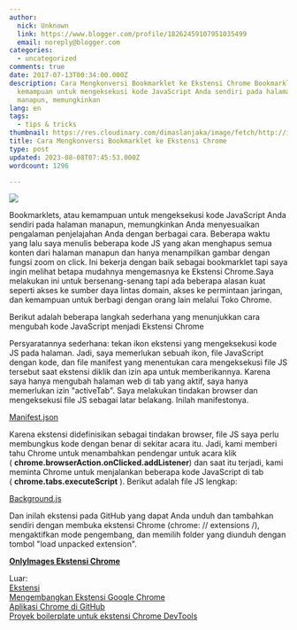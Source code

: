 ```yaml
---
author:
  nick: Unknown
  link: https://www.blogger.com/profile/18262459107951035499
  email: noreply@blogger.com
categories:
  - uncategorized
comments: true
date: 2017-07-13T00:34:00.000Z
description: Cara Mengkonversi Bookmarklet ke Ekstensi Chrome Bookmarklets, atau
  kemampuan untuk mengeksekusi kode JavaScript Anda sendiri pada halaman
  manapun, memungkinkan
lang: en
tags:
  - tips & tricks
thumbnail: https://res.cloudinary.com/dimaslanjaka/image/fetch/http://i.imgur.com/QLNHFRe.png
title: Cara Mengkonversi Bookmarklet ke Ekstensi Chrome
type: post
updated: 2023-08-08T07:45:53.000Z
wordcount: 1296

---
```


[![](https://res.cloudinary.com/dimaslanjaka/image/fetch/http://i.imgur.com/QLNHFRe.png)](https://res.cloudinary.com/dimaslanjaka/image/fetch/http://i.imgur.com/QLNHFRe.png)

  
  

Bookmarklets, atau kemampuan untuk mengeksekusi kode JavaScript Anda sendiri pada halaman manapun, memungkinkan Anda menyesuaikan pengalaman penjelajahan Anda dengan berbagai cara. Beberapa waktu yang lalu saya menulis beberapa kode JS yang akan menghapus semua konten dari halaman manapun dan hanya menampilkan gambar dengan fungsi zoom on click. Ini bekerja dengan baik sebagai bookmarklet tapi saya ingin melihat betapa mudahnya mengemasnya ke Ekstensi Chrome.Saya melakukan ini untuk bersenang-senang tapi ada beberapa alasan kuat seperti akses ke sumber daya lintas domain, akses ke permintaan jaringan, dan kemampuan untuk berbagi dengan orang lain melalui Toko Chrome.

Berikut adalah beberapa langkah sederhana yang menunjukkan cara mengubah kode JavaScript menjadi Ekstensi Chrome  
  
Persyaratannya sederhana: tekan ikon ekstensi yang mengeksekusi kode JS pada halaman. Jadi, saya memerlukan sebuah ikon, file JavaScript dengan kode, dan file manifest yang menentukan cara mengeksekusi file JS tersebut saat ekstensi diklik dan izin apa untuk memberikannya. Karena saya hanya mengubah halaman web di tab yang aktif, saya hanya memerlukan izin "activeTab". Saya melakukan tindakan browser dan mengeksekusi file JS sebagai latar belakang. Inilah manifestonya.

[Manifest.json](https://github.com/techslides/OnlyImages/blob/master/manifest.json)

Karena ekstensi didefinisikan sebagai tindakan browser, file JS saya perlu membungkus kode dengan benar di sekitar acara itu. Jadi, kami memberi tahu Chrome untuk menambahkan pendengar untuk acara klik ( **chrome.browserAction.onClicked.addListener**) dan saat itu terjadi, kami meminta Chrome untuk menjalankan beberapa kode JavaScript di tab ( **chrome.tabs.executeScript** ). Berikut adalah file JS lengkap:

[Background.js](https://github.com/techslides/OnlyImages/blob/master/background.js)

Dan inilah ekstensi pada GitHub yang dapat Anda unduh dan tambahkan sendiri dengan membuka ekstensi Chrome (chrome: // extensions /), mengaktifkan mode pengembang, dan memilih folder yang diunduh dengan tombol "load unpacked extension".

**[OnlyImages Ekstensi Chrome](https://translate.googleusercontent.com/translate_c?depth=3&nv=1&rurl=translate.google.com&sl=auto&sp=nmt4&tl=id&u=https://github.com/techslides/OnlyImages&usg=ALkJrhig0F5IiTddtPIW0A9YOkGgW3Lfew)**

Luar:  
[Ekstensi](http://translate.googleusercontent.com/translate_c?depth=3&nv=1&rurl=translate.google.com&sl=auto&sp=nmt4&tl=id&u=http://extensionizr.com/&usg=ALkJrhgLlY_a97E2s-ZmQiMlsJNhlkwt1g)  
[Mengembangkan Ekstensi Google Chrome](https://translate.googleusercontent.com/translate_c?depth=3&nv=1&rurl=translate.google.com&sl=auto&sp=nmt4&tl=id&u=https://github.com/tutsplus/developing-google-chrome-extensions&usg=ALkJrhiBmugBpWbTyfS_SYWue2-mKknA4A)  
[Aplikasi Chrome di GitHub](https://translate.googleusercontent.com/translate_c?depth=3&nv=1&rurl=translate.google.com&sl=auto&sp=nmt4&tl=id&u=https://github.com/GoogleChrome/chrome-app-samples&usg=ALkJrhgVTgW-hyHC_JHBq5KB9lhMhP6zog)  
[Proyek boilerplate untuk ekstensi Chrome DevTools](https://translate.googleusercontent.com/translate_c?depth=3&nv=1&rurl=translate.google.com&sl=auto&sp=nmt4&tl=id&u=https://github.com/GoogleChrome/devtools-extension-boilerplate&usg=ALkJrhgNJ2iO5-Nke64wJEhrVcJo4X8OLA)